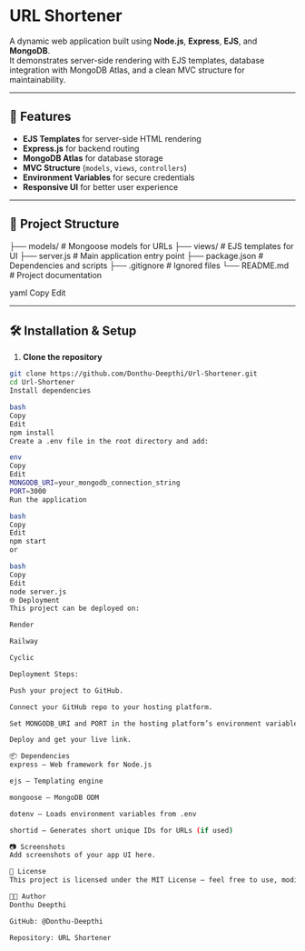 # URL Shortener

A dynamic web application built using **Node.js**, **Express**, **EJS**, and **MongoDB**.  
It demonstrates server-side rendering with EJS templates, database integration with MongoDB Atlas, and a clean MVC structure for maintainability.

---

## 🚀 Features
- **EJS Templates** for server-side HTML rendering
- **Express.js** for backend routing
- **MongoDB Atlas** for database storage
- **MVC Structure** (`models`, `views`, `controllers`)
- **Environment Variables** for secure credentials
- **Responsive UI** for better user experience

---

## 📂 Project Structure

├── models/ # Mongoose models for URLs
├── views/ # EJS templates for UI
├── server.js # Main application entry point
├── package.json # Dependencies and scripts
├── .gitignore # Ignored files
└── README.md # Project documentation

yaml
Copy
Edit

---

## 🛠 Installation & Setup

1. **Clone the repository**
```bash
git clone https://github.com/Donthu-Deepthi/Url-Shortener.git
cd Url-Shortener
Install dependencies

bash
Copy
Edit
npm install
Create a .env file in the root directory and add:

env
Copy
Edit
MONGODB_URI=your_mongodb_connection_string
PORT=3000
Run the application

bash
Copy
Edit
npm start
or

bash
Copy
Edit
node server.js
🌐 Deployment
This project can be deployed on:

Render

Railway

Cyclic

Deployment Steps:

Push your project to GitHub.

Connect your GitHub repo to your hosting platform.

Set MONGODB_URI and PORT in the hosting platform’s environment variables.

Deploy and get your live link.

📦 Dependencies
express – Web framework for Node.js

ejs – Templating engine

mongoose – MongoDB ODM

dotenv – Loads environment variables from .env

shortid – Generates short unique IDs for URLs (if used)

📷 Screenshots
Add screenshots of your app UI here.

📜 License
This project is licensed under the MIT License – feel free to use, modify, and share.

👩‍💻 Author
Donthu Deepthi

GitHub: @Donthu-Deepthi

Repository: URL Shortener
